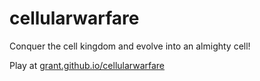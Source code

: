 cellularwarfare
===============

Conquer the cell kingdom and evolve into an almighty cell!

Play at [grant.github.io/cellularwarfare](http://grant.github.io/cellularwarfare)
